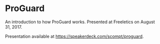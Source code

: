 # ProGuard

An introduction to how ProGuard works. Presented at Freeletics on August 31, 2017.

Presentation available at https://speakerdeck.com/scompt/proguard.